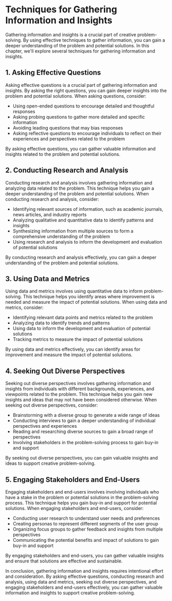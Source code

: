 Techniques for Gathering Information and Insights
=================================================

Gathering information and insights is a crucial part of creative problem-solving. By using effective techniques to gather information, you can gain a deeper understanding of the problem and potential solutions. In this chapter, we'll explore several techniques for gathering information and insights.

1\. Asking Effective Questions
-----------------------------

Asking effective questions is a crucial part of gathering information and insights. By asking the right questions, you can gain deeper insights into the problem and potential solutions. When asking questions, consider:

* Using open-ended questions to encourage detailed and thoughtful responses
* Asking probing questions to gather more detailed and specific information
* Avoiding leading questions that may bias responses
* Asking reflective questions to encourage individuals to reflect on their experiences and perspectives related to the problem

By asking effective questions, you can gather valuable information and insights related to the problem and potential solutions.

2\. Conducting Research and Analysis
-----------------------------------

Conducting research and analysis involves gathering information and analyzing data related to the problem. This technique helps you gain a deeper understanding of the problem and potential solutions. When conducting research and analysis, consider:

* Identifying relevant sources of information, such as academic journals, news articles, and industry reports
* Analyzing qualitative and quantitative data to identify patterns and insights
* Synthesizing information from multiple sources to form a comprehensive understanding of the problem
* Using research and analysis to inform the development and evaluation of potential solutions

By conducting research and analysis effectively, you can gain a deeper understanding of the problem and potential solutions.

3\. Using Data and Metrics
-------------------------

Using data and metrics involves using quantitative data to inform problem-solving. This technique helps you identify areas where improvement is needed and measure the impact of potential solutions. When using data and metrics, consider:

* Identifying relevant data points and metrics related to the problem
* Analyzing data to identify trends and patterns
* Using data to inform the development and evaluation of potential solutions
* Tracking metrics to measure the impact of potential solutions

By using data and metrics effectively, you can identify areas for improvement and measure the impact of potential solutions.

4\. Seeking Out Diverse Perspectives
-----------------------------------

Seeking out diverse perspectives involves gathering information and insights from individuals with different backgrounds, experiences, and viewpoints related to the problem. This technique helps you gain new insights and ideas that may not have been considered otherwise. When seeking out diverse perspectives, consider:

* Brainstorming with a diverse group to generate a wide range of ideas
* Conducting interviews to gain a deeper understanding of individual perspectives and experiences
* Reading and researching diverse sources to gain a broad range of perspectives
* Involving stakeholders in the problem-solving process to gain buy-in and support

By seeking out diverse perspectives, you can gain valuable insights and ideas to support creative problem-solving.

5\. Engaging Stakeholders and End-Users
--------------------------------------

Engaging stakeholders and end-users involves involving individuals who have a stake in the problem or potential solutions in the problem-solving process. This technique helps you gain buy-in and support for potential solutions. When engaging stakeholders and end-users, consider:

* Conducting user research to understand user needs and preferences
* Creating personas to represent different segments of the user group
* Organizing focus groups to gather feedback and insights from multiple perspectives
* Communicating the potential benefits and impact of solutions to gain buy-in and support

By engaging stakeholders and end-users, you can gather valuable insights and ensure that solutions are effective and sustainable.

In conclusion, gathering information and insights requires intentional effort and consideration. By asking effective questions, conducting research and analysis, using data and metrics, seeking out diverse perspectives, and engaging stakeholders and end-users effectively, you can gather valuable information and insights to support creative problem-solving.
